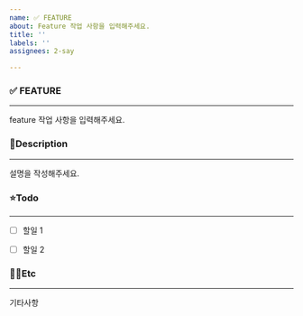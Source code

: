 ```yaml
---
name: ✅ FEATURE
about: Feature 작업 사항을 입력해주세요.
title: ''
labels: ''
assignees: 2-say

---
```




### ✅ FEATURE
----
feature 작업 사항을 입력해주세요. 

### 📝Description 
----
설명을 작성해주세요.


### ⭐️Todo
----
- [ ] 할일 1
- [ ] 할일 2


### 👐🏻Etc
----
기타사항
